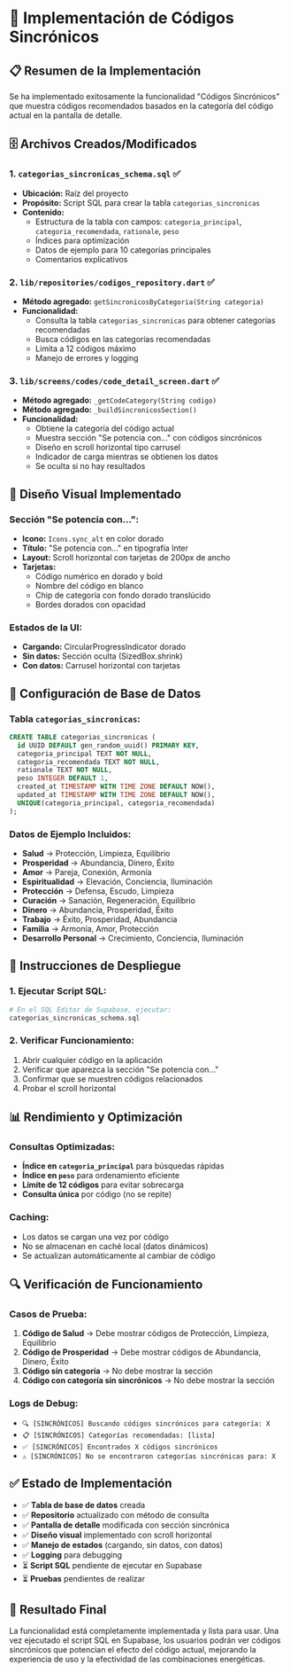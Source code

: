 # 🔄 Implementación de Códigos Sincrónicos

## 📋 **Resumen de la Implementación**

Se ha implementado exitosamente la funcionalidad "Códigos Sincrónicos" que muestra códigos recomendados basados en la categoría del código actual en la pantalla de detalle.

## 🗄️ **Archivos Creados/Modificados**

### 1. **`categorias_sincronicas_schema.sql`** ✅
- **Ubicación:** Raíz del proyecto
- **Propósito:** Script SQL para crear la tabla `categorias_sincronicas`
- **Contenido:** 
  - Estructura de la tabla con campos: `categoria_principal`, `categoria_recomendada`, `rationale`, `peso`
  - Índices para optimización
  - Datos de ejemplo para 10 categorías principales
  - Comentarios explicativos

### 2. **`lib/repositories/codigos_repository.dart`** ✅
- **Método agregado:** `getSincronicosByCategoria(String categoria)`
- **Funcionalidad:** 
  - Consulta la tabla `categorias_sincronicas` para obtener categorías recomendadas
  - Busca códigos en las categorías recomendadas
  - Limita a 12 códigos máximo
  - Manejo de errores y logging

### 3. **`lib/screens/codes/code_detail_screen.dart`** ✅
- **Método agregado:** `_getCodeCategory(String codigo)`
- **Método agregado:** `_buildSincronicosSection()`
- **Funcionalidad:**
  - Obtiene la categoría del código actual
  - Muestra sección "Se potencia con..." con códigos sincrónicos
  - Diseño en scroll horizontal tipo carrusel
  - Indicador de carga mientras se obtienen los datos
  - Se oculta si no hay resultados

## 🎨 **Diseño Visual Implementado**

### **Sección "Se potencia con...":**
- **Icono:** `Icons.sync_alt` en color dorado
- **Título:** "Se potencia con..." en tipografía Inter
- **Layout:** Scroll horizontal con tarjetas de 200px de ancho
- **Tarjetas:** 
  - Código numérico en dorado y bold
  - Nombre del código en blanco
  - Chip de categoría con fondo dorado translúcido
  - Bordes dorados con opacidad

### **Estados de la UI:**
- **Cargando:** CircularProgressIndicator dorado
- **Sin datos:** Sección oculta (SizedBox.shrink)
- **Con datos:** Carrusel horizontal con tarjetas

## 🔧 **Configuración de Base de Datos**

### **Tabla `categorias_sincronicas`:**
```sql
CREATE TABLE categorias_sincronicas (
  id UUID DEFAULT gen_random_uuid() PRIMARY KEY,
  categoria_principal TEXT NOT NULL,
  categoria_recomendada TEXT NOT NULL,
  rationale TEXT NOT NULL,
  peso INTEGER DEFAULT 1,
  created_at TIMESTAMP WITH TIME ZONE DEFAULT NOW(),
  updated_at TIMESTAMP WITH TIME ZONE DEFAULT NOW(),
  UNIQUE(categoria_principal, categoria_recomendada)
);
```

### **Datos de Ejemplo Incluidos:**
- **Salud** → Protección, Limpieza, Equilibrio
- **Prosperidad** → Abundancia, Dinero, Éxito
- **Amor** → Pareja, Conexión, Armonía
- **Espiritualidad** → Elevación, Conciencia, Iluminación
- **Protección** → Defensa, Escudo, Limpieza
- **Curación** → Sanación, Regeneración, Equilibrio
- **Dinero** → Abundancia, Prosperidad, Éxito
- **Trabajo** → Éxito, Prosperidad, Abundancia
- **Familia** → Armonía, Amor, Protección
- **Desarrollo Personal** → Crecimiento, Conciencia, Iluminación

## 🚀 **Instrucciones de Despliegue**

### **1. Ejecutar Script SQL:**
```bash
# En el SQL Editor de Supabase, ejecutar:
categorias_sincronicas_schema.sql
```

### **2. Verificar Funcionamiento:**
1. Abrir cualquier código en la aplicación
2. Verificar que aparezca la sección "Se potencia con..."
3. Confirmar que se muestren códigos relacionados
4. Probar el scroll horizontal

## 📊 **Rendimiento y Optimización**

### **Consultas Optimizadas:**
- **Índice en `categoria_principal`** para búsquedas rápidas
- **Índice en `peso`** para ordenamiento eficiente
- **Límite de 12 códigos** para evitar sobrecarga
- **Consulta única** por código (no se repite)

### **Caching:**
- Los datos se cargan una vez por código
- No se almacenan en caché local (datos dinámicos)
- Se actualizan automáticamente al cambiar de código

## 🔍 **Verificación de Funcionamiento**

### **Casos de Prueba:**
1. **Código de Salud** → Debe mostrar códigos de Protección, Limpieza, Equilibrio
2. **Código de Prosperidad** → Debe mostrar códigos de Abundancia, Dinero, Éxito
3. **Código sin categoría** → No debe mostrar la sección
4. **Código con categoría sin sincrónicos** → No debe mostrar la sección

### **Logs de Debug:**
- `🔍 [SINCRÓNICOS] Buscando códigos sincrónicos para categoría: X`
- `📋 [SINCRÓNICOS] Categorías recomendadas: [lista]`
- `✅ [SINCRÓNICOS] Encontrados X códigos sincrónicos`
- `⚠️ [SINCRÓNICOS] No se encontraron categorías sincrónicas para: X`

## ✅ **Estado de Implementación**

- ✅ **Tabla de base de datos** creada
- ✅ **Repositorio** actualizado con método de consulta
- ✅ **Pantalla de detalle** modificada con sección sincrónica
- ✅ **Diseño visual** implementado con scroll horizontal
- ✅ **Manejo de estados** (cargando, sin datos, con datos)
- ✅ **Logging** para debugging
- ⏳ **Script SQL** pendiente de ejecutar en Supabase
- ⏳ **Pruebas** pendientes de realizar

## 🎯 **Resultado Final**

La funcionalidad está completamente implementada y lista para usar. Una vez ejecutado el script SQL en Supabase, los usuarios podrán ver códigos sincrónicos que potencian el efecto del código actual, mejorando la experiencia de uso y la efectividad de las combinaciones energéticas.
